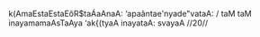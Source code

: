 k(AmaEstaEstaEôR$taÁaAnaA: ‘apaântae'nyade"vataA: /
taM taM inayamamaAsTaAya ‘ak{(tyaA inayataA: svayaA //20//
